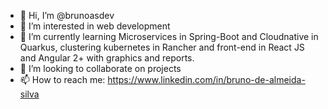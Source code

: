 - 👋 Hi, I’m @brunoasdev
- 👀 I’m interested in web development
- 🌱 I’m currently learning Microservices in Spring-Boot and Cloudnative in Quarkus, clustering kubernetes in Rancher and front-end in React JS and Angular 2+ with graphics and reports.
- 💞️ I’m looking to collaborate on projects
- 📫 How to reach me: https://www.linkedin.com/in/bruno-de-almeida-silva

<!---
bruno-almeida-silva/bruno-almeida-silva is a ✨ special ✨ repository because its `README.md` (this file) appears on your GitHub profile.
You can click the Preview link to take a look at your changes.
--->

